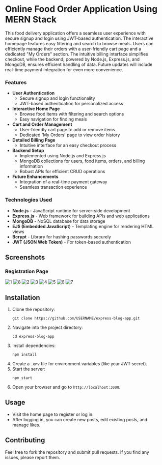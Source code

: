 <h1>Online Food Order Application Using MERN Stack</h1>

This food delivery application offers a seamless user experience with secure signup and login using JWT-based authentication. The interactive homepage features easy filtering and search to browse meals. Users can efficiently manage their orders with a user-friendly cart page and a dedicated "My Orders" section. The intuitive billing interface simplifies checkout, while the backend, powered by Node.js, Express.js, and MongoDB, ensures efficient handling of data. Future updates will include real-time payment integration for even more convenience.

<h3>Features</h3>
<ul>
    <li><strong>User Authentication</strong>
        <ul>
            <li>Secure signup and login functionality</li>
            <li>JWT-based authentication for personalized access</li>
        </ul>
    </li>
    <li><strong>Interactive Home Page</strong>
        <ul>
            <li>Browse food items with filtering and search options</li>
            <li>Easy navigation for finding meals</li>
        </ul>
    </li>
    <li><strong>Cart and Order Management</strong>
        <ul>
            <li>User-friendly cart page to add or remove items</li>
            <li>Dedicated 'My Orders' page to view order history</li>
        </ul>
    </li>
    <li><strong>Detailed Billing Page</strong>
        <ul>
            <li>Intuitive interface for an easy checkout process</li>
        </ul>
    </li>
    <li><strong>Backend Setup</strong>
        <ul>
            <li>Implemented using Node.js and Express.js</li>
            <li>MongoDB collections for users, food items, orders, and billing information</li>
            <li>Robust APIs for efficient CRUD operations</li>
        </ul>
    </li>
    <li><strong>Future Enhancements</strong>
        <ul>
            <li>Integration of a real-time payment gateway</li>
            <li>Seamless transaction experience</li>
        </ul>
    </li>
</ul>


<h3>Technologies Used</h3>
<ul>
        <li><strong>Node.js</strong> - JavaScript runtime for server-side development</li>
        <li><strong>Express.js</strong> - Web framework for building APIs and web applications</li>
        <li><strong>MongoDB</strong> - NoSQL database for data storage</li>
        <li><strong>EJS (Embedded JavaScript)</strong> - Templating engine for rendering HTML views</li>
        <li><strong>Bcrypt</strong> - Library for hashing passwords securely</li>
        <li><strong>JWT (JSON Web Token)</strong> - For token-based authentication</li>
    </ul>

## Screenshots

### Registration Page


![1](https://github.com/user-attachments/assets/9559a5a1-78b2-4b7b-a4cb-9692e6b118cf)
![8](https://github.com/user-attachments/assets/18ed8716-605a-493f-a775-1044d09eba0f)
![2](https://github.com/user-attachments/assets/136bba2b-ff55-48fb-929d-339c43ca9d34)
![3](https://github.com/user-attachments/assets/a445a5bd-6ed5-4802-8d0b-5b36db9df335)
![4](https://github.com/user-attachments/assets/cb6c3fee-676e-492d-8627-1cebfbb23038)
![5](https://github.com/user-attachments/assets/fb978e6a-431a-4751-a48e-96373927ece7)
![6](https://github.com/user-attachments/assets/85c0a2d7-9d81-45a5-a72b-b3d29ee2112e)
![7](https://github.com/user-attachments/assets/9cdf40f2-7d3a-4593-9a35-e77f7afbc3a5)



<h2>Installation</h2>
<ol>
    <li>Clone the repository:</li>
    <pre><code>git clone https://github.com/USERNAME/express-blog-app.git</code></pre>
    <li>Navigate into the project directory:</li>
    <pre><code>cd express-blog-app</code></pre>
    <li>Install dependencies:</li>
    <pre><code>npm install</code></pre>
    <li>Create a <code>.env</code> file for environment variables (like your JWT secret).</li>
    <li>Start the server:</li>
    <pre><code>npm start</code></pre>
    <li>Open your browser and go to <code>http://localhost:3000</code>.</li>
</ol>

## Usage
- Visit the home page to register or log in.
- After logging in, you can create new posts, edit existing posts, and manage likes.

## Contributing
Feel free to fork the repository and submit pull requests. If you find any issues, please report them.
